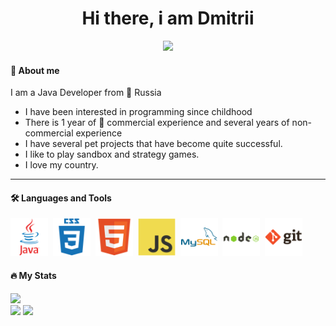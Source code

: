 <h1 align="center">Hi there, i am Dmitrii</h1>
<div id="header" align="center">
  <img src="https://media.giphy.com/media/f7omQNmgiyjj5sffvZ/giphy.gif" width="130"></img>
</div>

<h4>💨 About me</h4>
I am a Java Developer from 🥘 Russia

- I have been interested in programming since childhood
- There is 1 year of 🏢 commercial experience and several years of non-commercial experience
- I have several pet projects that have become quite successful.
- I like to play sandbox and strategy games.
- I love my country.

---

<h4>🛠 Languages and Tools</h4>
<div>
  <img src="https://github.com/devicons/devicon/blob/master/icons/java/java-original-wordmark.svg" title="Java" alt="Java" width="60" height="60"/>&nbsp;
  <!--<img src="https://github.com/devicons/devicon/blob/master/icons/react/react-original-wordmark.svg" title="React" alt="React" width="60" height="60"/>&nbsp;
  <img src="https://github.com/devicons/devicon/blob/master/icons/spring/spring-original-wordmark.svg" title="Spring" alt="Spring" width="60" height="60"/>&nbsp;!-->
  <img src="https://github.com/devicons/devicon/blob/master/icons/css3/css3-plain-wordmark.svg"  title="CSS3" alt="CSS" width="60" height="60"/>&nbsp;
  <img src="https://github.com/devicons/devicon/blob/master/icons/html5/html5-original.svg" title="HTML5" alt="HTML" width="60" height="60"/>&nbsp;
  <img src="https://github.com/devicons/devicon/blob/master/icons/javascript/javascript-original.svg" title="JavaScript" alt="JavaScript" width="60" height="60"/>&nbsp;
  <img src="https://github.com/devicons/devicon/blob/master/icons/mysql/mysql-original-wordmark.svg" title="MySQL"  alt="MySQL" width="60" height="60"/>&nbsp;
  <img src="https://github.com/devicons/devicon/blob/master/icons/nodejs/nodejs-original-wordmark.svg" title="NodeJS" alt="NodeJS" width="60" height="60"/>&nbsp;
  <img src="https://github.com/devicons/devicon/blob/master/icons/git/git-original-wordmark.svg" title="Git" **alt="Git" width="60" height="60"/>
</div>

<h4>🔥 My Stats</h4>

![](http://github-profile-summary-cards.vercel.app/api/cards/profile-details?username=thedivazo&theme=algolia)
<br>
![](http://github-profile-summary-cards.vercel.app/api/cards/productive-time?username=thedivazo&theme=algolia&utcOffset=8)
![](http://github-profile-summary-cards.vercel.app/api/cards/stats?username=thedivazo&theme=algolia)

